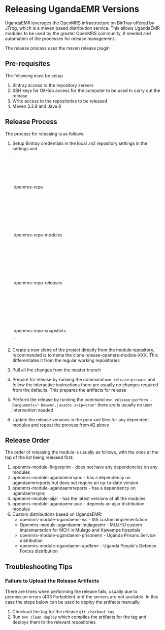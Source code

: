 # Releasing UgandaEMR Versions 

UgandaEMR leverages the OpenMRS infrastructure on BinTray offered by JFrog, which is a maven based distribution service. This allows UgandaEMR modules to be used by the greater OpenMRS community, if needed and automation of the processes for release management.

The release process uses the maven release plugin 

## Pre-requisites 

The following must be setup 

1. Bintray access to the repository servers 
2. SSH keys for GitHub access for the computer to be used to carry out the release 
3. Write access to the repositories to be released 
4. Maven 3.3.9 and Java 8

## Release Process

The process for releasing is as follows:

1. Setup Bintray credentials in the local .m2 repository settings in the settings.xml 

   `<server>

   ​      <username></username>

   ​      <password></password>

   ​      <id>openmrs-repo</id>

   ​    </server>

   ​    <server>

   ​      <username></username>

   ​      <password></password>

   ​      <id>openmrs-repo-modules</id>

   ​    </server>

   ​    <server>

   ​      <username></username>

   ​      <password></password>

   ​      <id>openmrs-repo-releases</id>

   ​    </server>

   ​    <server>

   ​      <username></username>

   ​      <password></password>

   ​      <id>openmrs-repo-snapshots</id>

   ​    </server>`

2. Create a new clone of the project directly from the module repository, recommended is to name the clone release-openers-module-XXX. This differentiates it from the regular working repositories 

3. Pull all the changes from the master branch 

4. Prepare for release by running the command `mvn release:prepare` and follow the interactive instructions there are usually no changes required from the defaults. This prepares the artifacts for release

5. Perform the release by running the command `mvn release:perform -Darguments="-Dmaven.javadoc.skip=true"` there are is usually no user intervention needed 

6. Update the release versions in the pom.xml files for any dependent modules and repeat the process from #2 above 

## Release Order 

The order of releasing the module is usually as follows, with the ones at the top of the list being released first:

1. openmrs-module-fingerprint - does not have any dependencies on any modules 
2. openmrs-module-ugandaemrsync - has a dependency on ugandaemrreports but does not require an up-to-date version 
3. openmrs-module-ugandaemrreports - has a dependency on ugandaemrsync 
4. openmrs-module-aijar - has the latest versions of all the modules 
5. openmrs-module-ugandaemr-poc - depends on aijar distribution modules 
6. Custom distributions based on UgandaEMR:
   - openmrs-module-ugandaemr-iss - ISS custom implementation
   - Openmrs-module-ugandaemr-mulagoemr - MUJHU custom implementation for MCH in Mulago and Kawempe hospitals 
   - openmrs-module-ugandaemr-prisonemr - Uganda Prisons Service distribution 
   - openmrs-module-ugandaemr-updfemr - Uganda People's Defence Forces distribution 

## Troubleshooting Tips

### Failure to Upload the Release Artifacts 

There are times when performing the release fails, usually due to permission errors (403 Forbidden) or if the servers are not available. In this case the steps below can be used to deploy the artifacts manually 

1. Checkout the tag for the release `git checkout tag`
2. Run `mvn clean deploy` which compiles the artifacts for the tag and deploys them to the relevant repositories 